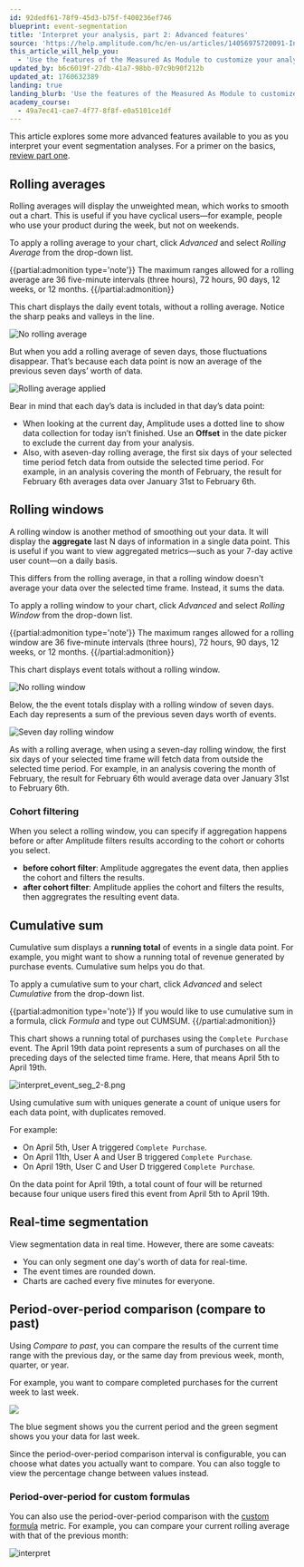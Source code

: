 ```yaml
---
id: 92dedf61-78f9-45d3-b75f-f400236ef746
blueprint: event-segmentation
title: 'Interpret your analysis, part 2: Advanced features'
source: 'https://help.amplitude.com/hc/en-us/articles/14056975720091-Interpret-your-event-segmentation-analysis-part-2-Advanced-features'
this_article_will_help_you:
  - 'Use the features of the Measured As Module to customize your analysis'
updated_by: b6c6019f-27db-41a7-98bb-07c9b90f212b
updated_at: 1760632389
landing: true
landing_blurb: 'Use the features of the Measured As Module to customize your analysis'
academy_course:
  - 49a7ec41-cae7-4f77-8f8f-e0a5101ce1df
---
```

This article explores some more advanced features available to you as you interpret your event segmentation analyses. For a primer on the basics, [review part one](/docs/analytics/charts/event-segmentation/event-segmentation-interpret-1).

## Rolling averages

Rolling averages will display the unweighted mean, which works to smooth out a chart. This is useful if you have cyclical users—for example, people who use your product during the week, but not on weekends. 

To apply a rolling average to your chart, click *Advanced* and select *Rolling Average* from the drop-down list.

{{partial:admonition type='note'}}
The maximum ranges allowed for a rolling average are 36 five-minute intervals (three hours), 72 hours, 90 days, 12 weeks, or 12 months.
{{/partial:admonition}}

This chart displays the daily event totals, without a rolling average. Notice the sharp peaks and valleys in the line.

![No rolling average](statamic://asset::help_center_conversions::event-segmentation/interpret-no-window.png)

But when you add a rolling average of seven days, those fluctuations disappear. That’s because each data point is now an average of the previous seven days’ worth of data.

![Rolling average applied](statamic://asset::help_center_conversions::event-segmentation/interpret-roll-avg.png)

Bear in mind that each day’s data is included in that day’s data point: 

* When looking at the current day, Amplitude uses a dotted line to show data collection for today isn’t finished. Use an **Offset** in the date picker to exclude the current day from your analysis.
* Also, with aseven-day rolling average, the first six days of your selected time period fetch data from outside the selected time period. For example, in an analysis covering the month of February, the result for February 6th averages data over January 31st to February 6th.

## Rolling windows

A rolling window is another method of smoothing out your data. It will display the **aggregate** last N days of information in a single data point. This is useful if you want to view aggregated metrics—such as your 7-day active user count—on a daily basis.

This differs from the rolling average, in that a rolling window doesn't average your data over the selected time frame. Instead, it sums the data.

To apply a rolling window to your chart, click *Advanced* and select *Rolling Window* from the drop-down list.

{{partial:admonition type='note'}}
The maximum ranges allowed for a rolling window are 36 five-minute intervals (three hours), 72 hours, 90 days, 12 weeks, or 12 months.
{{/partial:admonition}}

This chart displays event totals without a rolling window.

![No rolling window](statamic://asset::help_center_conversions::event-segmentation/interpret-no-window.png)

Below, the the event totals display with a rolling window of seven days. Each day represents a sum of the previous seven days worth of events.

![Seven day rolling window](statamic://asset::help_center_conversions::event-segmentation/interpret-roll-window.png)

As with a rolling average, when using a seven-day rolling window, the first six days of your selected time frame will fetch data from outside the selected time period. For example, in an analysis covering the month of February, the result for February 6th would average data over January 31st to February 6th.

### Cohort filtering

When you select a rolling window, you can specify if aggregation happens before or after Amplitude filters results according to the cohort or cohorts you select.

* **before cohort filter**: Amplitude aggregates the event data, then applies the cohort and filters the results.
* **after cohort filter**: Amplitude applies the cohort and filters the results, then aggregrates the resulting event data.

## Cumulative sum

Cumulative sum displays a **running total** of events in a single data point. For example, you might want to show a running total of revenue generated by purchase events. Cumulative sum helps you do that.

To apply a cumulative sum to your chart, click *Advanced* and select *Cumulative* from the drop-down list.

{{partial:admonition type='note'}}
If you would like to use cumulative sum in a formula, click *Formula* and type out CUMSUM.
{{/partial:admonition}}

This chart shows a running total of purchases using the `Complete Purchase` event. The April 19th data point represents a sum of purchases on all the preceding days of the selected time frame. Here, that means April 5th to April 19th.

![interpret_event_seg_2-8.png](/docs/output/img/event-segmentation/interpret-event-seg-2-8-png.png)

Using cumulative sum with uniques generate a count of unique users for each data point, with duplicates removed.

For example:
* On April 5th, User A triggered `Complete Purchase`.
* On April 11th, User A and User B triggered `Complete Purchase`.
* On April 19th, User C and User D triggered `Complete Purchase`.

On the data point for April 19th, a total count of four will be returned because four unique users fired this event from April 5th to April 19th.

## Real-time segmentation

View segmentation data in real time. However, there are some caveats:

* You can only segment one day's worth of data for real-time.
* The event times are rounded down.
* Charts are cached every five minutes for everyone.

## Period-over-period comparison (compare to past)

Using *Compare to past*, you can compare the results of the current time range with the previous day, or the same day from previous week, month, quarter, or year.

For example, you want to compare completed purchases for the current week to last week.

![](statamic://asset::help_center_conversions::event-segmentation/interpret-compare.png)

The blue segment shows you the current period and the green segment shows you your data for last week. 

Since the period-over-period comparison interval is configurable, you can choose what dates you actually want to compare. You can also toggle to view the percentage change between values instead.

### Period-over-period for custom formulas

You can also use the period-over-period comparison with the [custom formula](/docs/analytics/charts/event-segmentation/event-segmentation-custom-formulas) metric. For example, you can compare your current rolling average with that of the previous month:

![interpret](/docs/output/img/event-segmentation/interpret.png)